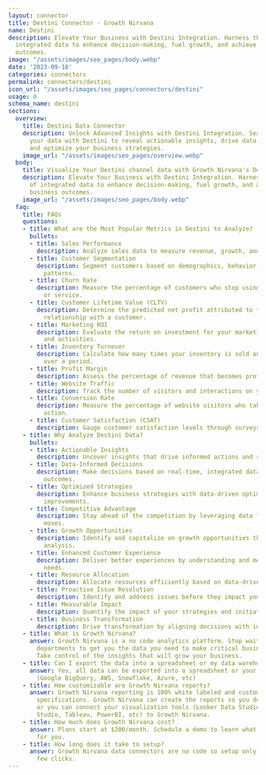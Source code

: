 ```yaml
---
layout: connector
title: Destini Connector - Growth Nirvana
name: Destini
description: Elevate Your Business with Destini Integration. Harness the power of
  integrated data to enhance decision-making, fuel growth, and achieve better business
  outcomes.
image: "/assets/images/seo_pages/body.webp"
date: '2023-09-18'
categories: connectors
permalink: connectors/destini
icon_url: "/assets/images/seo_pages/connectors/destini"
usage: 0
schema_name: destini
sections:
  overview:
    title: Destini Data Connector
    description: Unlock Advanced Insights with Destini Integration. Seamlessly integrate
      your data with Destini to reveal actionable insights, drive data-informed decisions,
      and optimize your business strategies.
    image_url: "/assets/images/seo_pages/overview.webp"
  body:
    title: Visualize Your Destini channel data with Growth Nirvana's Destini Connector
    description: Elevate Your Business with Destini Integration. Harness the power
      of integrated data to enhance decision-making, fuel growth, and achieve better
      business outcomes.
    image_url: "/assets/images/seo_pages/body.webp"
  faq:
    title: FAQs
    questions:
    - title: What are the Most Popular Metrics in Destini to Analyze?
      bullets:
      - title: Sales Performance
        description: Analyze sales data to measure revenue, growth, and product performance.
      - title: Customer Segmentation
        description: Segment customers based on demographics, behavior, and purchasing
          patterns.
      - title: Churn Rate
        description: Measure the percentage of customers who stop using your product
          or service.
      - title: Customer Lifetime Value (CLTV)
        description: Determine the predicted net profit attributed to the entire future
          relationship with a customer.
      - title: Marketing ROI
        description: Evaluate the return on investment for your marketing campaigns
          and activities.
      - title: Inventory Turnover
        description: Calculate how many times your inventory is sold and replaced
          over a period.
      - title: Profit Margin
        description: Assess the percentage of revenue that becomes profit after expenses.
      - title: Website Traffic
        description: Track the number of visitors and interactions on your website.
      - title: Conversion Rate
        description: Measure the percentage of website visitors who take a desired
          action.
      - title: Customer Satisfaction (CSAT)
        description: Gauge customer satisfaction levels through surveys and feedback.
    - title: Why Analyze Destini Data?
      bullets:
      - title: Actionable Insights
        description: Uncover insights that drive informed actions and strategic decisions.
      - title: Data-Informed Decisions
        description: Make decisions based on real-time, integrated data for better
          outcomes.
      - title: Optimized Strategies
        description: Enhance business strategies with data-driven optimizations and
          improvements.
      - title: Competitive Advantage
        description: Stay ahead of the competition by leveraging data for smarter
          moves.
      - title: Growth Opportunities
        description: Identify and capitalize on growth opportunities through data
          analysis.
      - title: Enhanced Customer Experience
        description: Deliver better experiences by understanding and meeting customer
          needs.
      - title: Resource Allocation
        description: Allocate resources efficiently based on data-driven insights.
      - title: Proactive Issue Resolution
        description: Identify and address issues before they impact your business.
      - title: Measurable Impact
        description: Quantify the impact of your strategies and initiatives with data.
      - title: Business Transformation
        description: Drive transformation by aligning decisions with integrated data.
    - title: What is Growth Nirvana?
      answer: Growth Nirvana is a no code analytics platform. Stop waiting for other
        departments to get you the data you need to make critical business decisions.
        Take control of the insights that will grow your business.
    - title: Can I export the data into a spreadsheet or my data warehouse?
      answer: Yes, all data can be exported into a spreadsheet or your data warehouse
        (Google BigQuery, AWS, Snowflake, Azure, etc)
    - title: How customizable are Growth Nirvana reports?
      answer: Growth Nirvana reporting is 100% white labeled and customized to your
        specifications. Growth Nirvana can create the reports so you don’t have to
        or you can connect your visualization tools (Looker Data Studio/Google Data
        Studio, Tableau, PowerBI, etc) to Growth Nirvana.
    - title: How much does Growth Nirvana cost?
      answer: Plans start at $200/month. Schedule a demo to learn what plan is best
        for you.
    - title: How long does it take to setup?
      answer: Growth Nirvana data connectors are no code so setup only requires a
        few clicks.
---
```


